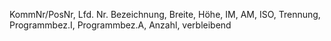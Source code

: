 KommNr/PosNr, Lfd. Nr. Bezeichnung, Breite, Höhe, IM, AM, ISO, Trennung, Programmbez.I, Programmbez.A, Anzahl, verbleibend